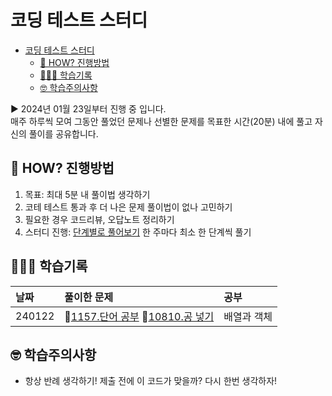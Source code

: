 # 코딩 테스트 스터디

- [코딩 테스트 스터디](#코딩-테스트-스터디)
  - [🤔 HOW? 진행방법](#-how-진행방법)
  - [👩🏻‍💻 학습기록](#-학습기록)
  - [🤓 학습주의사항](#-학습주의사항)

▶️ 2024년 01월 23일부터 진행 중 입니다. <br/> 매주 하루씩 모여 그동안 풀었던 문제나 선별한 문제를 목표한 시간(20분) 내에 풀고 자신의 풀이를 공유합니다.

## 🤔 HOW? 진행방법

1. 목표: 최대 5분 내 풀이법 생각하기
2. 코테 테스트 통과 후 더 나은 문제 풀이법이 없나 고민하기
3. 필요한 경우 코드리뷰, 오답노트 정리하기
4. 스터디 진행: [단계별로 풀어보기](https://www.acmicpc.net/step) 한 주마다 최소 한 단계씩 풀기

## 👩🏻‍💻 학습기록

| 날짜   | 풀이한 문제                                                                                           | 공부        |
| :----- | :---------------------------------------------------------------------------------------------------- | :---------- |
| 240122 | 📖[1157.단어 공부](/스터디/240123-1157.단어공부.md) 📖[10810.공 넣기](/스터디/240123-10810.공넣기.md) | 배열과 객체 |

## 🤓 학습주의사항

- 항상 반례 생각하기! 제출 전에 이 코드가 맞을까? 다시 한번 생각하자!
